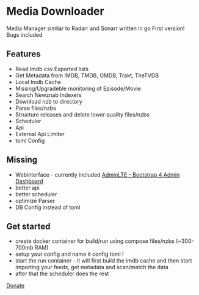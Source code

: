 # Media Downloader
Media Manager similar to Radarr and Sonarr written in go
First version! Bugs included

## Features

- Read Imdb csv Exported lists
- Get Metadata from IMDB, TMDB, OMDB, Trakt, TheTVDB
- Local Imdb Cache
- Missing/Upgradeble monitoring of Episode/Movie
- Search Newznab Indexers
- Download nzb to directory
- Parse files/nzbs
- Structure releases and delete lower quality files/nzbs
- Scheduler
- Api
- External Api Limiter
- toml Config

## Missing

- Webinterface - currently included [AdminLTE - Bootstrap 4 Admin Dashboard](https://adminlte.io)
- better api
- better scheduler
- optimize Parser
- DB Config instead of toml

## Get started

- create docker container for build/run using compose files/nzbs (~300-700mb RAM)
- setup your config and name it config.toml !
- start the run container - it will first build the imdb cache and then start importing your feeds, get metadata and scan/match the data
- after that the scheduler does the rest

[Donate](https://www.paypal.com/donate?hosted_button_id=JRT8FJ6GG8CXN)